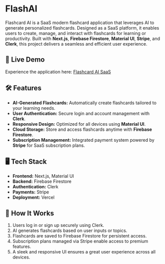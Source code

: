 # FlashAI

Flashcard AI is a SaaS modern flashcard application that leverages AI to generate personalized flashcards. Designed as a SaaS platform, it enables users to create, manage, and interact with flashcards for learning or productivity. Built with **Next.js**, **Firebase Firestore**, **Material UI**, **Stripe**, and **Clerk**, this project delivers a seamless and efficient user experience.

## 🚀 Live Demo

Experience the application here: [Flashcard AI SaaS](https://flashai-pi.vercel.app/)

## 🛠 Features

- **AI-Generated Flashcards:** Automatically create flashcards tailored to your learning needs.
- **User Authentication:** Secure login and account management with **Clerk**.
- **Responsive Design:** Optimized for all devices using **Material UI**.
- **Cloud Storage:** Store and access flashcards anytime with **Firebase Firestore**.
- **Subscription Management:** Integrated payment system powered by **Stripe** for SaaS subscription plans.

## 🖥️ Tech Stack

- **Frontend:** Next.js, Material UI
- **Backend:** Firebase Firestore
- **Authentication:** Clerk
- **Payments:** Stripe
- **Deployment:** Vercel

## 📝 How It Works

1. Users log in or sign up securely using Clerk.
2. AI generates flashcards based on user inputs or topics.
3. Flashcards are saved to Firebase Firestore for persistent access.
4. Subscription plans managed via Stripe enable access to premium features.
5. A sleek and responsive UI ensures a great user experience across all devices.
